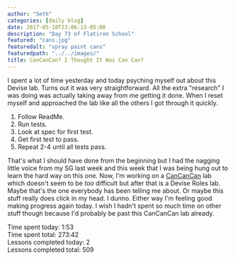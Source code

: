 ```yaml
---
author: "Seth"
categories: [daily blog]
date: 2017-05-10T23:06:13-05:00
description: "Day 73 of Flatiron School"
featured: "cans.jpg"
featuredalt: "spray paint cans"
featuredpath: "../../images/"
title: CanCanCan? I Thought It Was Can Can?
---
```


I spent a lot of time yesterday and today psyching myself out about this Devise lab. Turns out it was very straightforward. All the extra "research" I was doing was actually taking away from me getting it done. When I reset myself and approached the lab like all the others I got through it quickly.

1. Follow ReadMe.
2. Run tests.
3. Look at spec for first test.
4. Get first test to pass.
5. Repeat 2-4 until all tests pass.

That's what I should have done from the beginning but I had the nagging little voice from my SG last week and this week that I was being hung out to learn the hard way on this one. Now, I'm working on a [CanCanCan][1] lab which doesn't seem to be _too_ difficult but after that is a Devise Roles lab. Maybe that's the one everybody has been telling me about. Or maybe this stuff really does click in my head. I dunno. Either way I'm feeling good making progress again today. I wish I hadn't spent so much time on other stuff though because I'd probably be past this CanCanCan lab already.

Time spent today: 1:53  
Time spent total: 273:42  
Lessons completed today: 2  
Lessons completed total: 509

  [1]:https://github.com/CanCanCommunity/cancancan
